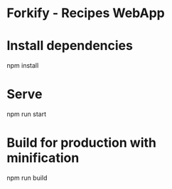 # Forkify - Recipes WebApp

# Install dependencies
npm install

# Serve
npm run start

# Build for production with minification
npm run build
